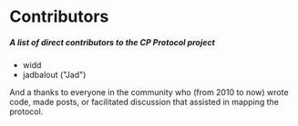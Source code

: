 # Contributors
##### A list of direct contributors to the CP Protocol project
* widd
* jadbalout ("Jad")


And a thanks to everyone in the community who (from 2010 to now) wrote code, made posts, or facilitated discussion that assisted in mapping the protocol.